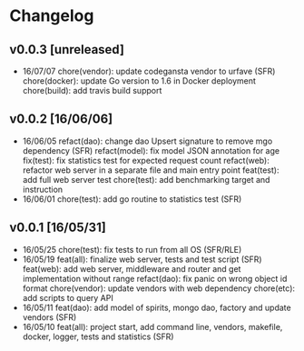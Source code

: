 # Changelog

## v0.0.3 [unreleased]
- 16/07/07 chore(vendor): update codegansta vendor to urfave (SFR)
           chore(docker): update Go version to 1.6 in Docker deployment
           chore(build): add travis build support

## v0.0.2 [16/06/06]
- 16/06/05 refact(dao): change dao Upsert signature to remove mgo dependency (SFR)
           refact(model): fix model JSON annotation for age
           fix(test): fix statistics test for expected request count
           refact(web): refactor web server in a separate file and main entry point
           feat(test): add full web server test
           chore(test): add benchmarking target and instruction
- 16/06/01 chore(test): add go routine to statistics test (SFR)

## v0.0.1 [16/05/31]
- 16/05/25 chore(test): fix tests to run from all OS (SFR/RLE)
- 16/05/19 feat(all): finalize web server, tests and test script (SFR)
           feat(web): add web server, middleware and router and get implementation without range
           refact(dao): fix panic on wrong object id format
           chore(vendor): update vendors with web dependency
           chore(etc): add scripts to query API
- 16/05/11 feat(dao): add model of spirits, mongo dao, factory and update vendors (SFR)
- 16/05/10 feat(all): project start, add command line, vendors, makefile, docker, logger, tests and statistics (SFR)
